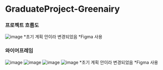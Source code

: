 # GraduateProject-Greenairy

### 프로젝트 흐름도
![image](https://user-images.githubusercontent.com/65642065/184268736-44d7d1e9-d711-4348-a847-ce98941bb477.png)
*초기 계획 안이라 변경되었음
*Figma 사용

### 와이어프레임
![image](https://user-images.githubusercontent.com/65642065/184269861-5eed745d-fb44-4c4d-8f1f-f126b0d5597f.png)
![image](https://user-images.githubusercontent.com/65642065/184269894-ba85d6a6-ef0d-49f6-8806-6a91d5b7e399.png)
![image](https://user-images.githubusercontent.com/65642065/184269922-14a715c5-eaf4-4983-aeea-c1b49f0b174f.png)
![image](https://user-images.githubusercontent.com/65642065/184269951-fe27a95c-2972-4c21-92e5-19050d1ba9a8.png)
*초기 계획 안이라 변경되었음
*Figma 사용
